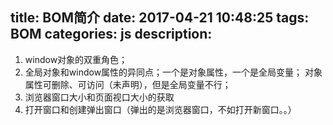 title: BOM简介
date: 2017-04-21 10:48:25
tags: BOM
categories: js
description:
---

1. window对象的双重角色；
2. 全局对象和window属性的异同点；一个是对象属性，一个是全局变量；  对象属性可删除、可访问（未声明），但是全局变量不行；
3. 浏览器窗口大小和页面视口大小的获取
4. 打开窗口和创建弹出窗口（弹出的是浏览器窗口，不如打开新窗口。。）